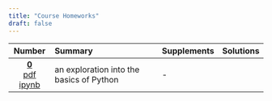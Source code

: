 ```yaml
---
title: "Course Homeworks"
draft: false
---
```


| Number |Summary                             |Supplements | Solutions |
|:------:|:-----------------------------------|------------|-----------|
| [**0**](./hw0) <br/> [pdf](./hw0.pdf) [ipynb](http://nbviewer.jupyter.org/urls/kmsaumcis.github.io/mcis6273_f18_datamining/homework/hw0.ipynb) |  an exploration into the basics of Python   | - | |



